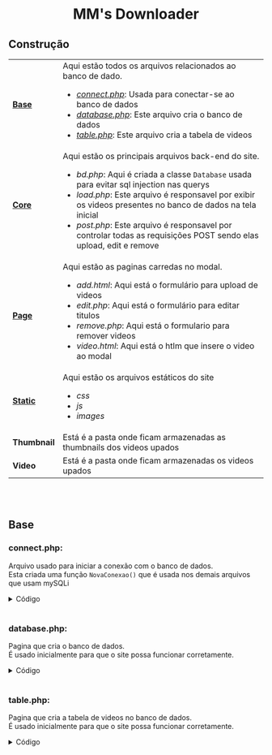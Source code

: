 <div align="center">
  <h1>MM's Downloader</h1>
</div>
<h2 id="construcao">Construção</h2>

<div align="center">
  <table>
      <tr>
        <td><a href="#base"><strong>Base</strong></a></td>
        <td>
          Aqui estão todos os arquivos relacionados ao banco de dado.<br>
          <ul>
            <li><a href="#connect.php"><i>connect.php</i></a>: Usada para conectar-se ao banco de dados</li>
            <li><a href="#database.php"><i>database.php</i></a>: Este arquivo cria o banco de dados</li>
            <li><a href="#table.php"><i>table.php</i></a>: Este arquivo cria a tabela de videos</li>
          </ul>
        </td>
      </tr>
      <tr>
        <td><a href="#core"><strong>Core</strong></a></td>
        <td>
          Aqui estão os principais arquivos back-end do site.<br>
          <ul>
            <li><i>bd.php</i>: Aqui é criada a classe <code>Database</code> usada para evitar sql injection nas querys</li>
            <li><i>load.php</i>: Este arquivo é responsavel por exibir os videos presentes no banco de dados na tela inicial</li>
            <li><i>post.php</i>: Este arquivo é responsavel por controlar todas as requisições POST sendo elas upload, edit e remove</li>
          </ul>
        </td>
      </tr>
      <tr>
        <td><a href="#page"><strong>Page</strong></a></td>
        <td>
          Aqui estão as paginas carredas no modal.
          <ul>
              <li><i>add.html</i>: Aqui está o formulário para upload de videos</li>
              <li><i>edit.php</i>: Aqui está o formulário para editar titulos</li>
              <li><i>remove.php</i>: Aqui está o formulario para remover videos</li>
              <li><i>video.html</i>: Aqui está o htlm que insere o video ao modal</li>
          </ul>
        </td>
      </tr>
      <tr>
        <td><a href="#static"><strong>Static</strong></a></td>
        <td>
          Aqui estão os arquivos estáticos do site
          <ul>
            <li><i>css</i></li>
            <li><i>js</i></li>
            <li><i>images</i></li>
        </ul>
        </td>
      </tr>
      <tr>
        <td><strong>Thumbnail</strong></td>
        <td>Está é a pasta onde ficam armazenadas as thumbnails dos videos upados</td>
      </tr>
      <tr>
        <td><strong>Video</strong></td>
        <td>Está é a pasta onde ficam armazenadas os videos upados</td>
      </tr>
  </table>
</div>
<br>
<br>
<div>
  <h2 id="base">Base</h2>
  <h3 id="connect.php">connect.php:</h3>
  <p>
    Arquivo usado para iniciar a conexão com o banco de dados.<br>
    Esta criada uma função <code>NovaConexao()</code> que é usada nos demais arquivos que usam mySQLi
  </p>
  <details>
    <summary>Código</summary>

```php
<?php
  function novaConexao($banco = '<NAME>'){
      $servidor = '<localhost>:<PORT>';
      $usuario = '<ROOT>';
      $senha = '<PASSWORD>';
  
      $conexao = new mysqli($servidor, $usuario, $senha, $banco);
  
      if($conexao->connect_error){
          die('Erro:' . $conexao->connect_error);
      }
  
      $conexao->set_charset("utf8");
      return $conexao;
  }
?>
```
    
  </details>

  <br>

  <h3 id="database.php">database.php:</h3>
  <p>
    Pagina que cria o banco de dados.<br>
    É usado inicialmente para que o site possa funcionar corretamente.
  </p>
  <details>
    <summary>Código</summary>

```php
<?php
    require_once "connect.php";

    $conexao = novaConexao(null);

    $sql = 'CREATE DATABASE IF NOT EXISTS <NOME_BANCO>';

    $resultado = $conexao->query($sql);

    if($resultado){
        echo "Sucesso :)";
    }else{
        echo "Erro: " . $conexao->error;
    }

    $conexao->close();
?>
```
    
  </details>

  <br>

  <h3 id="table.php">table.php:</h3>
  <p>
    Pagina que cria a tabela de videos no banco de dados.<br>
    É usado inicialmente para que o site possa funcionar corretamente.
  </p>
  <details>
    <summary>Código</summary>

```php
<?php
    require_once "connect.php";

    $sql = "CREATE TABLE IF NOT EXISTS video (
        id INT(6) UNSIGNED AUTO_INCREMENT PRIMARY KEY,
        title VARCHAR(50) NOT NULL
    )";

    $conexao = novaConexao();
    $resultado = $conexao->query($sql);

    if($resultado){
        echo "Sucesso :)";
    }else {
        echo "Erro: " . $conexao->error;
    }

    $conexao->close();
?>
```
    
  </details>
</div>
